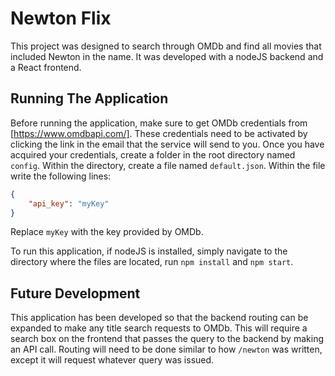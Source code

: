 # Newton Flix
This project was designed to search through OMDb and find all movies that included Newton in the name. It was developed with a nodeJS backend and a React frontend. 
## Running The Application
Before running the application, make sure to get OMDb credentials from [https://www.omdbapi.com/]. These credentials need to be activated by clicking the link in the email that the service will send to you. 
Once you have acquired your credentials, create a folder in the root directory named `config`. Within the directory, create a file named `default.json`. Within the file write the following lines:
```json
{
    "api_key": "myKey"
}
```
Replace `myKey` with the key provided by OMDb.

To run this application, if nodeJS is installed, simply navigate to the directory where the files are located, run `npm install` and `npm start`.
## Future Development
This application has been developed so that the backend routing can be expanded to make any title search requests to OMDb. This will require a search box on the frontend that passes the query to the backend by making an API call. Routing will need to be done similar to how `/newton` was written, except it will request whatever query was issued. 
